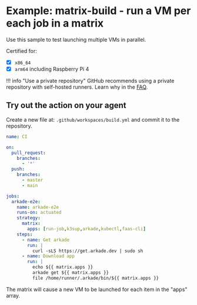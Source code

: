 # Example: matrix-build - run a VM per each job in a matrix

Use this sample to test launching multiple VMs in parallel.

Certified for:

- [x] `x86_64`
- [x] `arm64` including Raspberry Pi 4

!!! info "Use a private repository"
    GitHub recommends using a private repository with self-hosted runners. Learn why in the [FAQ](/faq).

## Try out the action on your agent

Create a new file at: `.github/workspaces/build.yml` and commit it to the repository.

```yaml
name: CI

on:
  pull_request:
    branches:
      - '*'
  push:
    branches:
      - master
      - main

jobs:
  arkade-e2e:
    name: arkade-e2e
    runs-on: actuated
    strategy:
      matrix:
        apps: [run-job,k3sup,arkade,kubectl,faas-cli]
    steps:
      - name: Get arkade
        run: |
          curl -sLS https://get.arkade.dev | sudo sh
      - name: Download app
        run: |
          echo ${{ matrix.apps }}
          arkade get ${{ matrix.apps }}
          file /home/runner/.arkade/bin/${{ matrix.apps }}
```

The matrix will cause a new VM to be launched for each item in the "apps" array.

